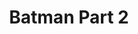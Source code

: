 ---
layout: video
series: Angry Video Game Nerd
season: 3
episode: 53
title: "Batman Part 2"
permalink: /avgn/episode-53
video_id: Dvs6JDSBqoE
drive_id: 1HDO0NYROgQWFJVxokhTAVF2cNfnW_r5V
release_date: 2008-08-10
mike_notes:
toggle: off
---